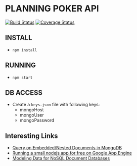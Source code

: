 # PLANNING POKER API
[![Build Status](https://travis-ci.com/intelliware-coe-web/planning-poker-api.svg?branch=master)](https://travis-ci.com/intelliware-coe-web/planning-poker-api)
[![Coverage Status](https://coveralls.io/repos/github/intelliware-coe-web/planning-poker-api/badge.svg?branch=master)](https://coveralls.io/github/intelliware-coe-web/planning-poker-api?branch=master)

## INSTALL
- `npm install`

## RUNNING
- `npm start`

## DB ACCESS
- Create a `keys.json` file with following keys:
  - mongoHost
  - mongoUser
  - mongoPassword  


## Interesting Links
- [Query on Embedded/Nested Documents in MongoDB](https://docs.mongodb.com/manual/tutorial/query-embedded-documents/#read-operations-embedded-documents)
- [Running a small nodejs app for free on Google App Engine](https://medium.com/@dai_shi/running-a-small-node-js-app-for-free-on-google-app-engine-b921735c2d5b)
- [Modeling Data for NoSQL Document Databases](https://www.youtube.com/watch?v=IUxT7ZRHlZ4)
